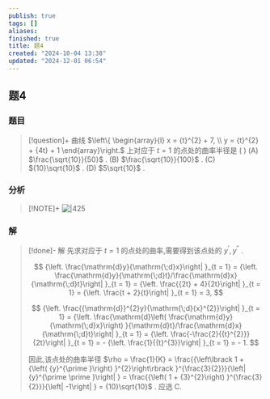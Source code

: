 ```yaml
---
publish: true
tags: []
aliases: 
finished: true
title: 题4
created: "2024-10-04 13:38"
updated: "2024-12-01 06:54"
---
```

## 题4
### 题目
> [!question]+
> 曲线 $\left\{  \begin{array}{l} x = {t}^{2} + 7, \\  y = {t}^{2} + {4t} + 1 \end{array}\right.$ 上对应于 $t = 1$ 的点处的曲率半径是 ( )
> (A) $\frac{\sqrt{10}}{50}$ . 
> (B) $\frac{\sqrt{10}}{100}$ . 
> (C) ${10}\sqrt{10}$ . 
> (D) $5\sqrt{10}$ .
### 分析
> [!NOTE]+
> ![|425](https://img.hwenyi.live/202411202147484.webp)
### 解
> [!done]-
> 解 先求对应于 $t = 1$ 的点处的曲率,需要得到该点处的 ${y}^{\prime },{y}^{\prime \prime }$ .
> 
> $$
> {\left. \frac{\mathrm{d}y}{\mathrm{\;d}x}\right| }_{t = 1} = {\left. \frac{\mathrm{d}y}{\mathrm{\;d}t}/\frac{\mathrm{d}x}{\mathrm{\;d}t}\right| }_{t = 1} = {\left. \frac{{2t} + 4}{2t}\right| }_{t = 1} = {\left. \frac{t + 2}{t}\right| }_{t = 1} = 3,
> $$
> 
> $$
> {\left. \frac{{\mathrm{d}}^{2}y}{\mathrm{\;d}{x}^{2}}\right| }_{t = 1} = {\left. \frac{\mathrm{d}\left( \frac{\mathrm{d}y}{\mathrm{\;d}x}\right) }{\mathrm{d}t}/\frac{\mathrm{d}x}{\mathrm{\;d}t}\right| }_{t = 1} = {\left. \frac{-\frac{2}{{t}^{2}}}{2t}\right| }_{t = 1} =  - {\left. \frac{1}{{t}^{3}}\right| }_{t = 1} =  - 1.
> $$
> 
> 因此,该点处的曲率半径 $\rho  = \frac{1}{K} = \frac{{\left\lbrack  1 + {\left( {y}^{\prime }\right) }^{2}\right\rbrack  }^{\frac{3}{2}}}{\left| {y}^{\prime \prime }\right| } = \frac{{\left( 1 + {3}^{2}\right) }^{\frac{3}{2}}}{\left| -1\right| } = {10}\sqrt{10}$ . 应选 C.